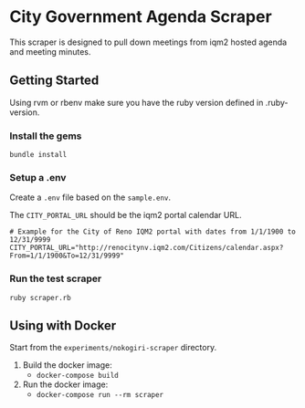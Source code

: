 # City Government Agenda Scraper

This scraper is designed to pull down meetings from iqm2 hosted agenda and meeting minutes.

## Getting Started
Using rvm or rbenv make sure you have the ruby version defined in .ruby-version.

### Install the gems
```
bundle install
```

### Setup a .env

Create a `.env` file based on the `sample.env`.

The `CITY_PORTAL_URL` should be the iqm2 portal calendar URL.

```
# Example for the City of Reno IQM2 portal with dates from 1/1/1900 to 12/31/9999
CITY_PORTAL_URL="http://renocitynv.iqm2.com/Citizens/calendar.aspx?From=1/1/1900&To=12/31/9999"
```

### Run the test scraper

```
ruby scraper.rb
```


## Using with Docker

Start from the `experiments/nokogiri-scraper` directory.

 1. Build the docker image:
    * `docker-compose build`
 2. Run the docker image:
    * `docker-compose run --rm scraper`
